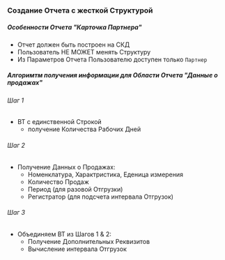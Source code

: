 
### Создание Отчета с жесткой Структурой

#####  Особенности Отчета "Карточка Партнера"
- Отчет  должен быть построен  на СКД
- Пользователь НЕ МОЖЕТ  менять Структуру
- Из Параметров Отчета Пользователю доступен только `Партнер` 


#####  Алгоримтм получения информации для Области Отчета "Данные о продажах"

###### Шаг 1
- ВТ с единственной Строкой
    - получение Количества Рабочих Дней

###### Шаг 2
- Получение Данных о Продажах:
    - Номенклатура, Характристика, Еденица измерения 
    - Количество Продаж
    - Период (для разовой Отгрузки)
    - Регистратор (для подсчета интервала Отгрузок)

###### Шаг 3
- Объединяем ВТ из Шагов  1 & 2:
    - Получение Дополнительных Реквизитов
    - Вычисление интервала Отгрузок

